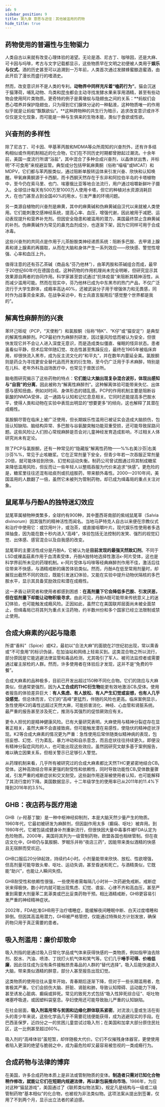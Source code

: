```yaml
---
id: 9
sidebar_position: 9
title: 第九章 意愿与途径：其他被滥用的药物
hide_title: true
---
```


## 药物使用的普遍性与生物驱力
人类自古以来就有改变心理体验的渴望。无论是酒、尼古丁、咖啡因，还是大麻、可卡因与吗啡，考古与文字记载都显示，这些物质早在文明之初便被人类用于**娱乐与仪式**。酒的历史甚至可以追溯到一万年前，人类首次通过发酵蜂蜜酿造蜜酒，由此开启了漫长而盛行的嗜酒史。

然而，改变意识并不是人类的专利。**动物界中同样充斥着“嗑药行为”**。猫会沉迷于猫薄荷，哺乳动物、鸟类和昆虫都会主动寻找发酵水果来享用酒精，甚至有些动物会使用阿片类物质。更奇特的例子是黄墩蚁与隐翅虫之间的关系：**蚂蚁们会悉心喂养并保护隐翅虫，只为得到它们腺体分泌的一种黏液，这种物质唯一的作用似乎就是让蚂蚁“飘飘欲仙”。**这种跨物种的共生行为暗示，追求改变意识或许不仅仅是文化现象，而可能是一种与生俱来的生物本能，类似于食欲或性欲。

## 兴奋剂的多样性
除了尼古丁、可卡因、甲基苯丙胺和MDMA等众所周知的兴奋剂外，还有许多结构相似或作用机制相近的化合物，它们在不同历史时期都曾掀起过潮流。十余年前，美国一度流行所谓“浴盐”，其中混合了多种合成兴奋剂，以晶体状出售，并标明“不可食用”来规避监管。典型成分包括甲氧麻黄酮（俗称“喵喵”或MCAT）和MDPV，它们都与苯丙胺类似，通过阻断单胺转运体来引发兴奋、欣快和认知唤醒。甲氧麻黄酮源于卡西酮，而卡西酮天然存在于东非和阿拉伯半岛的卡塔植物中，至今仍在索马里、也门、埃塞俄比亚等地合法流行，用户通过咀嚼新鲜叶子摄入。全球估计每天有500万至1000万人使用卡塔，但它的种植对水资源消耗巨大，在也门甚至占到全国40%的用水，引发严重的环境问题。

另一类源自植物的兴奋剂是麻黄，其中的麻黄碱和伪麻黄碱自汉代以来就被人类使用。它们能刺激交感神经系统，提高心率、血压，增强代谢，因此被用于减肥、运动表现提升和营养补充剂。但因安全隐患和被滥用的潜力，美国最终禁止含麻黄碱的补剂。伪麻黄碱作为常见的鼻充血剂成分，也逐渐下架，因为它同样可用于合成冰毒。

这些兴奋剂的共同点是作用于儿茶酚胺类神经递质系统：阻断多巴胺、去甲肾上腺素和肾上腺素的再摄取，从而在大脑和身体产生一系列效应——欣快感、警觉性增强、心率和血压上升。

值得注意的还有芬乙茶碱（商品名“芬乃他林”），由苯丙胺和茶碱组合而成，最早于20世纪60年代在德国合成。这种药物的作用机理尚未完全明晰，但研究显示其效果源自两者的协同作用。科学家甚至尝试通过“抗体疫苗”来阻断其精神活性，从而减少滥用可能。然而在现实中，芬乃他林已成为中东黑市的热门产品，不仅广泛流行于大学生群体，成瘾率高达40%，还被武装分子用于增强体力和无畏感，同时作为战事资金来源。在战争采访中，有士兵直言服用后“感觉整个世界都是我的”。

## 解离性麻醉剂的兴衰
苯环己哌啶（PCP，“天使粉”）和氯胺酮（俗称“特K”、“K仔”或“猫安定”）是典型的解离性麻醉剂。PCP最初作为麻醉剂研发，因过量风险低而被认为安全，但很快发现它并不会让人进入深度无意识，而是造成类似僵直、催眠的怪异状态。患者虽看似平静，但术后常伴随幻觉、攻击性甚至焦躁反应，最终在1965年被临床弃用，却很快流入黑市，成为反主流文化的“和平丸”，并在数年内蔓延全美。氯胺酮则是药企为寻找更安全替代品而开发的衍生物，至今仍广泛用于手术麻醉，特别是在儿科、老年外科及战场医疗中，也常见于兽医诊所。

脑电图研究揭示了这些药物的特点：**它们能让大脑出现复杂混合波形，体现出感知与“自我”的分离**，因此被称为“解离性麻醉剂”。这种解离体验可能带来失忆、出体感与感知扭曲，例如对时间、身体形态的错乱感。PCP的作用机制主要是阻断谷氨酸的NMDA受体，这一通路与认知和记忆息息相关。它同时还能提高多巴胺水平，使得人类和动物在实验中表现出明显的“想要更多”的倾向，这也解释了其潜在成瘾性。

氯胺酮尽管在临床上被广泛使用，但长期娱乐性滥用已被证实会造成大脑损伤，包括认知缺陷、脑结构异常、多巴胺与谷氨酸突触功能双重受损，还可能导致尿路问题。这些风险让人们担心常规麻醉是否会对儿童神经发育造成影响，不过相关人体研究尚未有定论。

除了PCP与氯胺酮，还有一种常见的“隐藏版”解离性药物——%%右美沙芬|右美沙芬%%，常见于止咳糖浆。它在正常剂量下安全，但青少年若一次吞服正常剂量20倍，就可能体验到欣快、幻觉和运动失衡。制药公司曾试图通过将其制成糖浆来降低滥用风险，但反而让一些年轻人以整瓶吞服为代价来追求“快感”。更危险的是，糖浆里往往还混有祛痰剂或抗组胺药，带来额外毒性。2000—2010年间，美国滥用的人数翻了一倍，虽然它未被列为管制药物，却已成为缉毒局的重点关注对象。

## 鼠尾草与丹酚A的独特迷幻效应
鼠尾草属植物种类繁多，全球约有900种，其中墨西哥南部的紫绒鼠尾草（Salvia divinorum）因其强烈的精神活性而闻名。当地马萨特克人自古以来便在宗教仪式和治疗中使用它：或饮用叶汁，或泡茶，或直接咀嚼叶片。现代娱乐性使用者多选择抽食，因为能在数十秒内进入“高峰”，体验包括无法控制的发笑、强烈的视觉幻觉、出体感、感官混合以及自我感的改变。

鼠尾草的主要活性成分是丹酚A，它被认为是**目前发现的最强天然致幻剂**。不同于LSD或裸盖菇素作用于血清素受体，丹酚A独特地选择性激活κ-阿片受体，这也是科学界前所未见的药理机制。κ-阿片受体与吗啡等经典麻醉剂作用不佳，激活后往往带来不快感，与酒精戒断的痛苦体验类似。然而，丹酚A在低至常用剂量时，却展现出截然不同的效应，既能引发迷幻体验，又能在实验中提升动物伏隔核的多巴胺水平，显示其具备奖励效应和潜在成瘾性。

这一矛盾让研究者和使用者都感到困惑：**在高剂量下它会降低多巴胺、引发厌恶，但在低剂量下却能让动物积极寻求**。由此可见，丹酚A既可能带来传统意义上的迷幻体验，也可能触发成瘾风险。正因如此，虽然它在美国联邦层面尚未被全面禁止，但缉毒局已将其列为重点关注药物，约半数州份和多个国家已经立法限制或禁止使用。

## 合成大麻素的兴起与隐患
所谓“香料”（Spice）或K2，最初以“合法大麻”的面貌在21世纪初出现，常以熏香或“不可食用”的标识伪装，在加油站和网络上轻易买到。这类混合物之所以流行，部分原因是它能逃避法律监管和毒品检测，尤其吸引了军人、被司法监控者或需要通过雇主尿检的人群。然而，许多使用者在体验后才发现，这并不是“免费的午餐”。

合成大麻素的品种极多，目前已开发出超过150种不同化合物。它们的效应与大麻类似，但通常更强烈，因为**人工合成的THC衍生物**能更有效地激活CB₁受体。使用者报告的体验差异巨大：**有人焦虑、有人放松、有人产生幻觉或妄想，也有人几乎没感觉**。但总体而言，它们的“高峰”更猛烈，伴随的风险也更高。临床案例显示，急性使用K2的毒性远超过天然大麻，可能损害消化、神经、心血管和肾脏系统。最严重的报告甚至涉及死亡，推测与其强烈的促惊厥效应有关。

更令人担忧的是精神健康风险。已有大量研究表明，大麻使用与精神分裂症存在显著正相关，虽然大麻不会直接致病，但可能触发潜在易感性，使隐伏的精神症状浮现。K2等合成大麻素的情况更为严重：急性使用后常伴随类似精神病的表现，包括妄想、幻觉、行为紊乱、暴力冲动和自杀意念，而且症状往往持续更久。即便没有精神分裂症风险的人，也可能出现这些效应。虽然因研究文献多基于案例报告，难以确立因果关系，但相关警示已足够引人警觉。

从药理机制来看，几乎所有被研究过的合成大麻素都比天然THC更紧密地结合CB₁受体。这种高效结合带来更强的耐受性和依赖性，同时导致功能性CB₁受体数量骤减，引发严重的戒断症状和交叉耐受。这些副作用逐渐被使用者认知，也可能解释了其流行度的下降。美国数据显示，十二年级学生的使用率已从2011年的11.4%下降到2016年的3.5%。

## GHB：夜店药与医疗用途
GHB（γ-羟基丁酸）是一种中枢神经抑制剂，本是大脑天然少量产生的物质。1960年代，它最初被研发为麻醉剂，但因副作用太多（癫痫、呕吐）被弃用。到1980年代，它被包装成健身补剂重新流行，但很快因大量中毒事件被FDA认定为危险物质。2000年，美国将其列为一级管制药物，欧盟各国也相继管制。但在夜店文化中，GHB仍与氯胺酮、罗眠乐并称“夜店三药”，因能带来类似酒精的快感且无宿醉而受欢迎。

GHB口服后20分钟起效，持续约4小时。小剂量能带来欣快、放松、性欲增强，但高剂量可能导致头晕、呕吐、运动失调，甚至昏迷和死亡。与酒精类似，它既能“助兴”，也能让人瞬间失控。

GHB耐受性和依赖性很强，一些使用者需每隔几小时补一次药避免戒断。戒断症状来得极快，数小时内就可能出现焦虑、幻觉、谵妄、心律不齐和高血压，甚至严重到需要大剂量苯二氮䓬类或巴比妥类药物干预。相比酒精戒断，GHB更容易引发严重的神经精神症状。

2002年，FDA批准GHB用于治疗嗜睡症，能缓解夜间睡眠中断、白天过度嗜睡和猝倒。但因其高滥用潜力，GHB被严格管控，仅能通过特殊处方计划发放，确保药物只用于真正需要的患者。

## 吸入剂滥用：廉价却致命
吸入剂指的是通过吸入日常化学品或气体来获得快感的一类物质，例如指甲油去除剂、胶水、汽油、喷漆、丁烷打火机气体和笑气等。它们几乎**唾手可得、价格低廉**，因此往往成为没有条件接触昂贵毒品的人群的“替代选择”。吸入后能快速进入大脑，带来类似酒精的醉意，部分人甚至报告出现幻觉。

这类物质的使用往往从童年开始，青春期后逐渐下降，但对于一些长期滥用者，危害极其严重。它们会损伤大脑、肝脏、肾脏和肺，导致认知障碍、运动能力下降，甚至诱发心脏病、癫痫或猝死。常见的致死方式包括“吸入性猝死综合征”、呕吐物堵塞呼吸道，或因塑料袋窒息。孕妇使用还可能导致胎儿严重的认知缺陷。

在社会层面，**吸入剂滥用常与贫困和边缘化群体联系紧密**。对流浪儿童或生活在街头的青少年来说，这些化学品几乎不需要花钱便能获得，成为逃避现实的手段。在巴西圣保罗，近四分之一的贫困儿童尝试过吸入剂；在美国和加拿大部分原住民社区，这一比例甚至超过60%。

吸入剂的“高峰体验”虽短暂，却伴随极大代价。它们不仅摧残身体器官，更使使用者陷入更深的绝望与脆弱之中，成为最危险却又最容易被忽视的一类成瘾行为。

## 合成药物与法律的博弈
在美国，许多合成药物本质上是非法或管制物质的变体。**制造者只需对已知化合物稍作修改，就能让它们在短期内规避法律，再以新包装推向市场**。1986年，为应对这种“猫鼠游戏”，美国通过了《联邦类似物法案》，规定凡是结构与一级或二级管制药物“基本相似”的化合物，也被视为非法类似物。这项法案从提出到签署，仅用了不到两个月，显示出立法者的紧迫感。